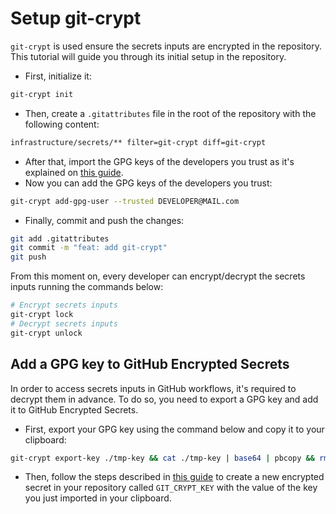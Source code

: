 # Setup git-crypt

`git-crypt` is used ensure the secrets inputs are encrypted in the repository. This tutorial will guide you through its initial setup in the repository.

- First, initialize it:

```bash
git-crypt init
```

- Then, create a `.gitattributes` file in the root of the repository with the following content:

```bash
infrastructure/secrets/** filter=git-crypt diff=git-crypt
```

- After that, import the GPG keys of the developers you trust as it's explained on [this guide](https://gpgtools.tenderapp.com/kb/gpg-keychain-faq/how-to-find-public-keys-of-your-friends-and-import-them).
- Now you can add the GPG keys of the developers you trust:

```bash
git-crypt add-gpg-user --trusted DEVELOPER@MAIL.com 
```

- Finally, commit and push the changes:

```bash
git add .gitattributes
git commit -m "feat: add git-crypt"
git push
```

From this moment on, every developer can encrypt/decrypt the secrets inputs running the commands below:

```bash
# Encrypt secrets inputs
git-crypt lock
# Decrypt secrets inputs
git-crypt unlock
```

## Add a GPG key to GitHub Encrypted Secrets

In order to access secrets inputs in GitHub workflows, it's required to decrypt them in advance. To do so, you need to export a GPG key and add it to GitHub Encrypted Secrets.

- First, export your GPG key using the command below and copy it to your clipboard:

```bash
git-crypt export-key ./tmp-key && cat ./tmp-key | base64 | pbcopy && rm ./tmp-key
```

- Then, follow the steps described in [this guide](https://docs.github.com/en/actions/security-guides/encrypted-secrets#creating-encrypted-secrets-for-a-repository) to create a new encrypted secret in your repository called `GIT_CRYPT_KEY` with the value of the key you just imported in your clipboard.

